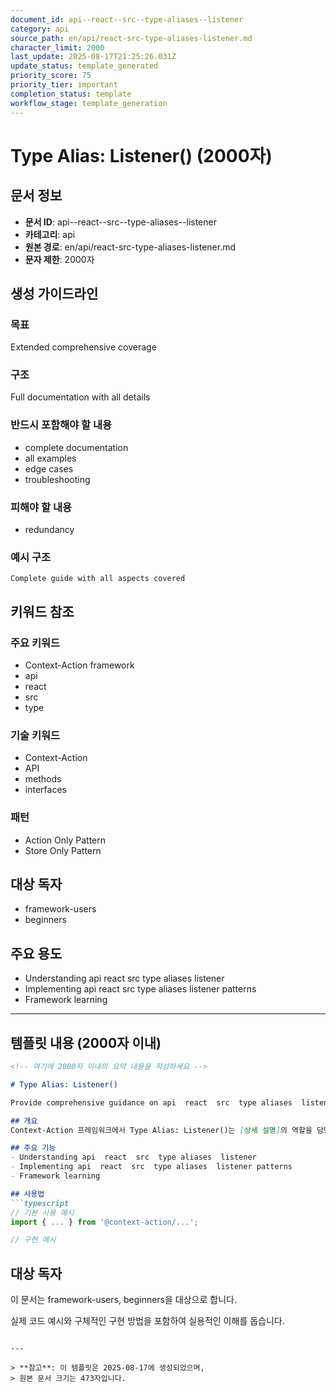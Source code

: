 ```yaml
---
document_id: api--react--src--type-aliases--listener
category: api
source_path: en/api/react-src-type-aliases-listener.md
character_limit: 2000
last_update: 2025-08-17T21:25:26.031Z
update_status: template_generated
priority_score: 75
priority_tier: important
completion_status: template
workflow_stage: template_generation
---
```


# Type Alias: Listener() (2000자)

## 문서 정보
- **문서 ID**: api--react--src--type-aliases--listener
- **카테고리**: api
- **원본 경로**: en/api/react-src-type-aliases-listener.md
- **문자 제한**: 2000자

## 생성 가이드라인

### 목표
Extended comprehensive coverage

### 구조
Full documentation with all details

### 반드시 포함해야 할 내용
- complete documentation
- all examples
- edge cases
- troubleshooting

### 피해야 할 내용  
- redundancy

### 예시 구조
```
Complete guide with all aspects covered
```

## 키워드 참조

### 주요 키워드
- Context-Action framework
- api
- react
- src
- type

### 기술 키워드
- Context-Action
- API
- methods
- interfaces

### 패턴
- Action Only Pattern
- Store Only Pattern

## 대상 독자
- framework-users
- beginners

## 주요 용도
- Understanding api  react  src  type aliases  listener
- Implementing api  react  src  type aliases  listener patterns
- Framework learning

---

## 템플릿 내용 (2000자 이내)

```markdown
<!-- 여기에 2000자 이내의 요약 내용을 작성하세요 -->

# Type Alias: Listener()

Provide comprehensive guidance on api  react  src  type aliases  listener

## 개요
Context-Action 프레임워크에서 Type Alias: Listener()는 [상세 설명]의 역할을 담당합니다.

## 주요 기능
- Understanding api  react  src  type aliases  listener
- Implementing api  react  src  type aliases  listener patterns
- Framework learning

## 사용법
```typescript
// 기본 사용 예시
import { ... } from '@context-action/...';

// 구현 예시
```

## 대상 독자
이 문서는 framework-users, beginners을 대상으로 합니다.

실제 코드 예시와 구체적인 구현 방법을 포함하여 실용적인 이해를 돕습니다.
```

---

> **참고**: 이 템플릿은 2025-08-17에 생성되었으며, 
> 원본 문서 크기는 473자입니다.
